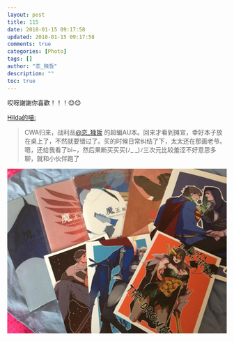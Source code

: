 ```yaml
---
layout: post
title: 115
date: 2018-01-15 09:17:58
updated: 2018-01-15 09:17:58
comments: true
categories: [Photo]
tags: []
author: "恋_独哲"
description: ""
toc: true
---
```


<p dir="ltr"  >哎呀謝謝你喜歡！！！😊😊</p> 
<p reblogfrom="reblogfrom"  ><a target="_blank" href="http://hildademiao.lofter.com/post/36769f_120bbc7c"  >Hilda的喵:</a></p> 
<blockquote> 
 <p>CWA归来，战利品<a target="_blank" loftermentionblogid="491097680" href="http://www.lofter.com/mentionredirect.do?blogId=491097680"  >@恋_独哲</a>&nbsp;的超蝙AU本。回来才看到摊宣，幸好本子放在桌上了，不然就要错过了。买的时候日常纠结了下，太太还在那画老爷。嗯，还给我看了bi~，然后果断买买买(ﾉ_ _)ﾉ三次元比较羞涩不好意思多聊，就和小伙伴跑了</p> 
</blockquote>

![](https://raw.githubusercontent.com/alicewish/maple50821/master/img_eHViS1BaSDZPa1cyTkVxc0N1N2NLNkpHTkFIZmEvSXZTZncrME82dFZKTzYzenVjV2x0VjFBPT0.jpg)